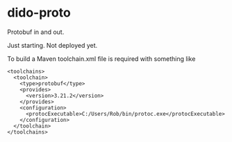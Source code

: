 dido-proto
==========

Protobuf in and out.

Just starting. Not deployed yet.



To build a Maven toolchain.xml file is required with something like

    <toolchains>
      <toolchain>
        <type>protobuf</type>
        <provides>
          <version>3.21.2</version>
        </provides>
        <configuration>
          <protocExecutable>C:/Users/Rob/bin/protoc.exe</protocExecutable>
        </configuration>
      </toolchain>
    </toolchains>
